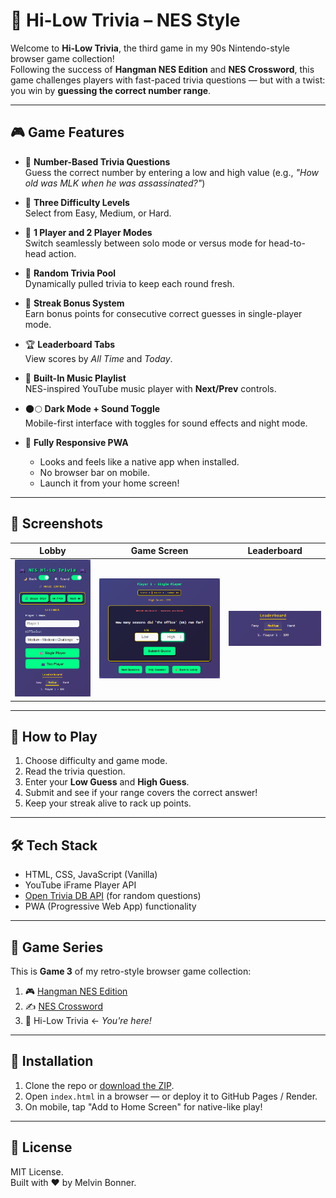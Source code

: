 # 🎯 Hi-Low Trivia – NES Style

Welcome to **Hi-Low Trivia**, the third game in my 90s Nintendo-style browser game collection!  
Following the success of **Hangman NES Edition** and **NES Crossword**, this game challenges players with fast-paced trivia questions — but with a twist:  
you win by **guessing the correct number range**.

---

## 🎮 Game Features

- 🔢 **Number-Based Trivia Questions**  
  Guess the correct number by entering a low and high value (e.g., *"How old was MLK when he was assassinated?"*)

- 🧠 **Three Difficulty Levels**  
  Select from Easy, Medium, or Hard.

- 👥 **1 Player and 2 Player Modes**  
  Switch seamlessly between solo mode or versus mode for head-to-head action.

- 🔄 **Random Trivia Pool**  
  Dynamically pulled trivia to keep each round fresh.

- 💯 **Streak Bonus System**  
  Earn bonus points for consecutive correct guesses in single-player mode.

- 🏆 **Leaderboard Tabs**  
  View scores by *All Time* and *Today*.

- 🎵 **Built-In Music Playlist**  
  NES-inspired YouTube music player with **Next/Prev** controls.

- 🌑🌕 **Dark Mode + Sound Toggle**  
  Mobile-first interface with toggles for sound effects and night mode.

- 📱 **Fully Responsive PWA**  
  - Looks and feels like a native app when installed.  
  - No browser bar on mobile.  
  - Launch it from your home screen!

---

## 📸 Screenshots

| Lobby | Game Screen | Leaderboard |
|-------|-------------|-------------|
| ![Lobby](screenshots/lobby.png) | ![Game](screenshots/game.png) | ![Leaderboard](screenshots/leaderboard.png) |

---

## 🚀 How to Play

1. Choose difficulty and game mode.
2. Read the trivia question.
3. Enter your **Low Guess** and **High Guess**.
4. Submit and see if your range covers the correct answer!
5. Keep your streak alive to rack up points.

---

## 🛠️ Tech Stack

- HTML, CSS, JavaScript (Vanilla)
- YouTube iFrame Player API
- [Open Trivia DB API](https://opentdb.com/) (for random questions)
- PWA (Progressive Web App) functionality

---

## 📂 Game Series

This is **Game 3** of my retro-style browser game collection:

1. 🎮 [Hangman NES Edition](#)
2. ✍️ [NES Crossword](#)
3. 🎯 Hi-Low Trivia ← *You're here!*

---

## 📲 Installation

1. Clone the repo or [download the ZIP](#).
2. Open `index.html` in a browser — or deploy it to GitHub Pages / Render.
3. On mobile, tap "Add to Home Screen" for native-like play!

---

## 📜 License

MIT License.  
Built with ❤️ by Melvin Bonner.
